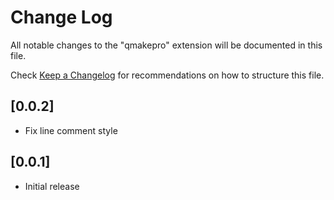 # Change Log

All notable changes to the "qmakepro" extension will be documented in this file.

Check [Keep a Changelog](http://keepachangelog.com/) for recommendations on how to structure this file.

## [0.0.2]

- Fix line comment style

## [0.0.1]

- Initial release